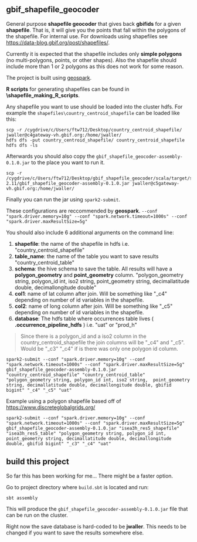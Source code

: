 ## gbif_shapefile_geocoder

General purpose **shapefile geocoder** that gives back **gbifids** for a given **shapefile**. That is, it will give you the points that fall within the polygons of the shapefile. For internal use. For downloads using shapefiles see https://data-blog.gbif.org/post/shapefiles/. 

Currently it is expected that the shapefile includes only **simple polygons** (no multi-polygons, points, or other shapes). Also the shapefile should include more than 1 or 2 polygons as this does not work for some reason.   

The project is built using [geospark](http://geospark.datasyslab.org/). 

**R scripts** for generating shapefiles can be found in **\shapefile_making_R_scripts**.

Any shapefile you want to use should be loaded into the cluster hdfs. For example the `shapefiles\country_centroid_shapefile` can be loaded like this: 

```
scp -r /cygdrive/c/Users/ftw712/Desktop/country_centroid_shapefile/ jwaller@c4gateway-vh.gbif.org:/home/jwaller/
hdfs dfs -put country_centroid_shapefile/ country_centroid_shapefile
hdfs dfs -ls 
```

Afterwards you should also copy the `gbif_shapefile_geocoder-assembly-0.1.0.jar` to the place you want to run it. 

```
scp -r /cygdrive/c/Users/ftw712/Desktop/gbif_shapefile_geocoder/scala/target/scala-2.11/gbif_shapefile_geocoder-assembly-0.1.0.jar jwaller@c5gateway-vh.gbif.org:/home/jwaller/
```

Finally you can run the jar using `spark2-submit`. 

These configurations are reccommended by **geospark**. `--conf "spark.driver.memory=10g" --conf "spark.network.timeout=1000s" --conf "spark.driver.maxResultSize=5g"`

You should also include 6 additional arguments on the command line: 

1. **shapefile**: the name of the shapefile in hdfs i.e. "country_centroid_shapefile" 
2. **table_name**: the name of the table you want to save results "country_centroid_table" 
3. **schema**: the hive schema to save the table. All results will have a **polygon_geometry** and **point_geometry** column. "polygon_geometry string, polygon_id int, iso2 string,  point_geometry string,  decimallatitude double, decimallongitude double" 
4. **col1**: name of lat column after join. Will be something like "_c4" depending on number of id variables in the shapefile. 
5. **col2**: name of long column after join. Will be something like "_c5" depending on number of id variables in the shapefile.
6. **database**:  The hdfs table where occurrences table lives ( **.occurrence_pipeline_hdfs** ) i.e. "uat" or "prod_h"

> Since there is a polygon_id and a iso2 column in the country_centroid_shapefile the join columns will be "_c4" and "_c5". Would be "_c3" "_c4" if is there was only one polygon id column.

```
spark2-submit --conf "spark.driver.memory=10g" --conf "spark.network.timeout=1000s" --conf "spark.driver.maxResultSize=5g" gbif_shapefile_geocoder-assembly-0.1.0.jar "country_centroid_shapefile" "country_centroid_table" "polygon_geometry string, polygon_id int, iso2 string,  point_geometry string, decimallatitude double, decimallongitude double, gbifid bigint" "_c4" "_c5" "uat"
```

Example using a polygon shapefile based off of https://www.discreteglobalgrids.org/

```
spark2-submit --conf "spark.driver.memory=10g" --conf "spark.network.timeout=1000s" --conf "spark.driver.maxResultSize=5g" gbif_shapefile_geocoder-assembly-0.1.0.jar "isea3h_res5_shapefile" "isea3h_res5_table" "polygon_geometry string, polygon_id int,  point_geometry string, decimallatitude double, decimallongitude double, gbifid bigint" "_c3" "_c4" "uat"
```` 


## build this project 

So far this has been working for me... There might be a faster option.

Go to project directory where `build.sbt` is located and run: 

```
sbt assembly 
```

This will produce the `gbif_shapefile_geocoder-assembly-0.1.0.jar` file that can be run on the cluster. 

Right now the save database is hard-coded to be **jwaller**. This needs to be changed if you want to save the results somewhere else. 

